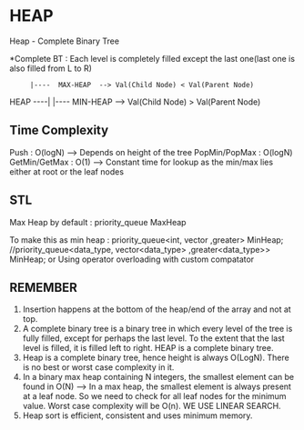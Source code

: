 # HEAP
Heap - Complete Binary Tree

*Complete BT : Each level is completely filled except the last one(last one is also filled from L to R)

         |----  MAX-HEAP  --> Val(Child Node) < Val(Parent Node)
HEAP ----|
         |----  MIN-HEAP  --> Val(Child Node) > Val(Parent Node)

## Time Complexity
Push : O(logN)            --> Depends on height of the tree
PopMin/PopMax : O(logN)
GetMin/GetMax : O(1)      --> Constant time for lookup as the min/max lies either at root or the leaf nodes

## STL
Max Heap by default :
priority_queue<int> MaxHeap

To make this as min heap :
priority_queue<int, vector<int> ,greater<int>> MinHeap;
//priority_queue<data_type, vector<data_type> ,greater<data_type>> MinHeap;
or
Using operator overloading with custom compatator

## REMEMBER

1. Insertion happens at the bottom of the heap/end of the array and not at top.
2. A complete binary tree is a binary tree in which every level of the tree is fully filled, except for perhaps the last level. To the extent that the last level is filled, it is filled left to right. HEAP is a complete binary tree.
3. Heap is a complete binary tree, hence height is always O(LogN). There is no best or worst case complexity in it.
4. In a binary max heap containing N integers, the smallest element can be found in O(N) --> In a max heap, the smallest element is always present at a leaf node. So we need to check for all leaf nodes for the minimum value. Worst case complexity will be O(n). WE USE LINEAR SEARCH.
5. Heap sort is efficient, consistent and uses minimum memory.